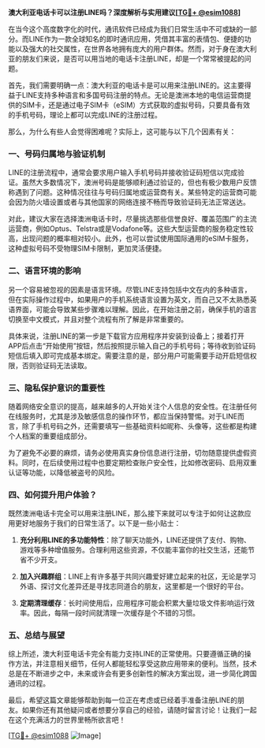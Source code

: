 **澳大利亚电话卡可以注册LINE吗？深度解析与实用建议[[TG💪+ @esim1088](https://t.me/s/esim1088)]**

在当今这个高度数字化的时代，通讯软件已经成为我们日常生活中不可或缺的一部分。而LINE作为一款全球知名的即时通讯应用，凭借其丰富的表情包、便捷的功能以及强大的社交属性，在世界各地拥有庞大的用户群体。然而，对于身在澳大利亚的朋友们来说，是否可以用当地的电话卡注册LINE，却是一个常常被提起的问题。

首先，我们需要明确一点：澳大利亚的电话卡是可以用来注册LINE的。这主要得益于LINE支持多种语言和多国号码注册的特点。无论是澳洲本地的电信运营商提供的SIM卡，还是通过电子SIM卡（eSIM）方式获取的虚拟号码，只要具备有效的手机号码，理论上都可以完成LINE的注册过程。

那么，为什么有些人会觉得困难呢？实际上，这可能与以下几个因素有关：

### **一、号码归属地与验证机制**

LINE的注册流程中，通常会要求用户输入手机号码并接收验证码短信以完成验证。虽然大多数情况下，澳洲号码是能够顺利通过验证的，但也有极少数用户反馈称遇到了问题。这种情况往往与号码归属地或运营商有关。某些特定的运营商可能会因为防火墙设置或者与其他国家的网络连接不畅而导致验证码无法正常送达。

对此，建议大家在选择澳洲电话卡时，尽量挑选那些信誉良好、覆盖范围广的主流运营商，例如Optus、Telstra或是Vodafone等。这些大型运营商的服务稳定性较高，出现问题的概率相对较小。此外，也可以尝试使用国际通用的eSIM卡服务，这种虚拟号码不受物理SIM卡限制，更加灵活便捷。

### **二、语言环境的影响**

另一个容易被忽视的因素是语言环境。尽管LINE支持包括中文在内的多种语言，但在实际操作过程中，如果用户的手机系统语言设置为英文，而自己又不太熟悉英语界面，可能会导致某些步骤难以理解。因此，在开始注册之前，确保手机的语言切换至中文模式，并且对整个流程有所了解是非常重要的。

具体来说，注册LINE的第一步是下载官方应用程序并安装到设备上；接着打开APP后点击“开始使用”按钮，然后按照提示输入自己的手机号码；等待收到验证码短信后填入即可完成基本绑定。需要注意的是，部分用户可能需要手动开启短信权限，否则验证码无法读取。

### **三、隐私保护意识的重要性**

随着网络安全意识的提高，越来越多的人开始关注个人信息的安全性。在注册任何在线服务时，尤其是涉及敏感信息的操作环节，都应当保持警惕。对于LINE而言，除了手机号码之外，还需要填写一些基础资料如昵称、头像等，这些都是构建个人档案的重要组成部分。

为了避免不必要的麻烦，请务必使用真实身份信息进行注册，切勿随意提供虚假资料。同时，在后续使用过程中也要定期检查账户安全性，比如修改密码、启用双重认证等功能，以降低被盗号的风险。

### **四、如何提升用户体验？**

既然澳洲电话卡完全可以用来注册LINE，那么接下来就可以专注于如何让这款应用更好地服务于我们的日常生活了。以下是一些小贴士：

1. **充分利用LINE的多功能特性**：除了聊天功能外，LINE还提供了支付、购物、游戏等多种增值服务。合理利用这些资源，不仅能丰富你的社交生活，还能节省不少开支。
   
2. **加入兴趣群组**：LINE上有许多基于共同兴趣爱好建立起来的社区，无论是学习外语、探讨文化差异还是寻找志同道合的朋友，这里都是一个很好的平台。
   
3. **定期清理缓存**：长时间使用后，应用程序可能会积累大量垃圾文件影响运行效率。因此，每隔一段时间就清理一次缓存是个不错的习惯。

### **五、总结与展望**

综上所述，澳大利亚电话卡完全有能力支持LINE的正常使用。只要遵循正确的操作方法，并注意相关细节，任何人都能轻松享受这款应用带来的便利。当然，技术总是在不断进步之中，未来或许会有更多创新性的解决方案出现，进一步简化跨国通讯的过程。

最后，希望这篇文章能够帮助到每一位正在考虑或已经着手准备注册LINE的朋友。如果你还有其他疑问或者想要分享自己的经验，请随时留言讨论！让我们一起在这个充满活力的世界里畅所欲言吧！

[[TG💪+ @esim1088](https://t.me/s/esim1088) ![Image](https://i.postimg.cc/4NQfJmqS/Snipaste-2025-05-13-00-14-12.png)]
